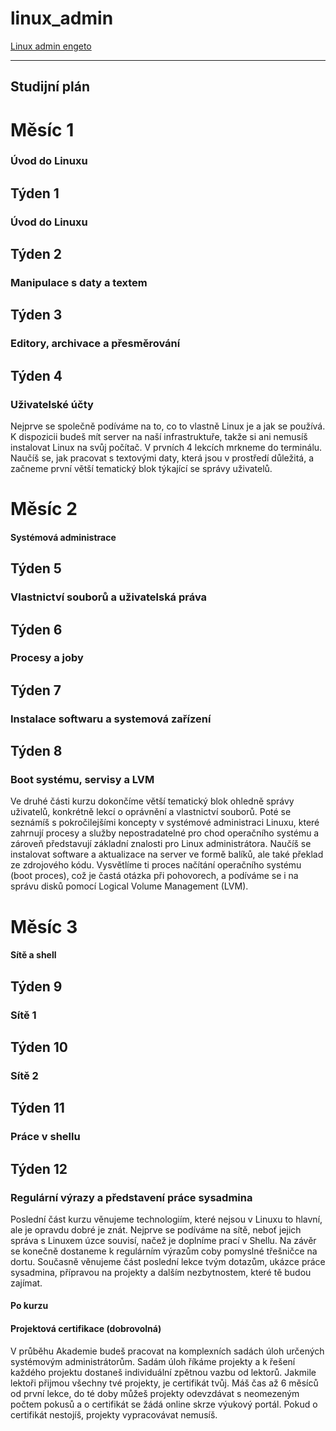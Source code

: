 # linux_admin

[Linux admin engeto](https://engeto.cz/product/detail-terminu-linux-akademie-28-4-14-7-2025/)


-----------------

Studijní plán
-------------

# Měsíc 1

### Úvod do Linuxu

## Týden 1

### Úvod do Linuxu

## Týden 2

### Manipulace s daty a textem

## Týden 3

### Editory, archivace a přesměrování

## Týden 4

### Uživatelské účty

Nejprve se společně podíváme na to, co to vlastně Linux je a jak se používá. K dispozicii budeš mít server na naší infrastruktuře, takže si ani nemusíš instalovat Linux na svůj počítač. V prvních 4 lekcích mrkneme do terminálu. Naučíš se, jak pracovat s textovými daty, která jsou v prostředí důležitá, a začneme první větší tematický blok týkající se správy uživatelů.

# Měsíc 2

#### Systémová administrace

## Týden 5

### Vlastnictví souborů a uživatelská práva

## Týden 6

### Procesy a joby

## Týden 7

### Instalace softwaru a systemová zařízení

## Týden 8

### Boot systému, servisy a LVM

Ve druhé části kurzu dokončíme větší tematický blok ohledně správy uživatelů, konkrétně lekcí o oprávnění a vlastnictví souborů. Poté se seznámíš s pokročilejšími koncepty v systémové administraci Linuxu, které zahrnují procesy a služby nepostradatelné pro chod operačního systému a zároveň představují základní znalosti pro Linux administrátora. Naučíš se instalovat software a aktualizace na server ve formě balíků, ale také překlad ze zdrojového kódu. Vysvětlíme ti proces načítání operačního systému (boot proces), což je častá otázka při pohovorech, a podíváme se i na správu disků pomocí Logical Volume Management (LVM).

# Měsíc 3

#### Sítě a shell

## Týden 9

### Sítě 1

## Týden 10

### Sítě 2

## Týden 11

### Práce v shellu

## Týden 12

### Regulární výrazy a představení práce sysadmina

Poslední část kurzu věnujeme technologiím, které nejsou v Linuxu to hlavní, ale je opravdu dobré je znát. Nejprve se podíváme na sítě, neboť jejich správa s Linuxem úzce souvisí, načež je doplníme prací v Shellu. Na závěr se konečně dostaneme k regulárním výrazům coby pomyslné třešničce na dortu. Současně věnujeme část poslední lekce tvým dotazům, ukázce práce sysadmina, přípravou na projekty a dalším nezbytnostem, které tě budou zajímat.

#### Po kurzu

#### Projektová certifikace (dobrovolná)

V průběhu Akademie budeš pracovat na komplexních sadách úloh určených systémovým administrátorům. Sadám úloh říkáme projekty a k řešení každého projektu dostaneš individuální zpětnou vazbu od lektorů. Jakmile lektoři přijmou všechny tvé projekty, je certifikát tvůj. Máš čas až 6 měsíců od první lekce, do té doby můžeš projekty odevzdávat s neomezeným počtem pokusů a o certifikát se žádá online skrze výukový portál. Pokud o certifikát nestojíš, projekty vypracovávat nemusíš.
